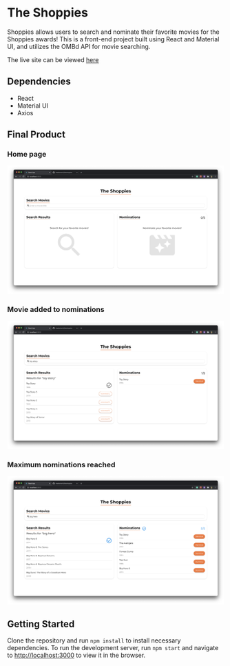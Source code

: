 # The Shoppies

Shoppies allows users to search and nominate their favorite movies for the Shoppies awards! This is a front-end project built using React and Material UI, and utilizes the OMBd API for movie searching.

The live site can be viewed [here](https://sharp-payne-6b1a4b.netlify.app/)

## Dependencies

- React
- Material UI
- Axios

## Final Product

### Home page

!["Home page"](https://github.com/shadeemerhi/theshoppies/blob/master/docs/home_empty.png)

### Movie added to nominations

!["Movie added to nominations"](https://github.com/shadeemerhi/theshoppies/blob/master/docs/home_add.png)

### Maximum nominations reached

!["Maximum nominations reached"](https://github.com/shadeemerhi/theshoppies/blob/master/docs/home_full.png)

## Getting Started

Clone the repository and run `npm install` to install necessary dependencies. To run the development server, run `npm start` and navigate to [http://localhost:3000](http://localhost:3000) to view it in the browser.


